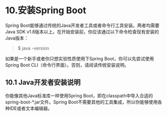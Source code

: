 # 10.安装Spring Boot

Spring Boot能够通过传统的Java开发者工具或者命令行工具安装。两者均需要Java SDK v1.8版本以上。在开始安装前，你应该通过以下命令检查现有安装的Java版本：

> $ java -version

如果是一个新手或者你只想实验性质使用下Spring Boot，你可以先尝试使用Spring Boot CLI（命令行界面）。否则，请阅读传统安装说明。

## 10.1 Java开发者安装说明

你能像其他Java标准库一样使用Spring Boot，即在classpath中导入合适的 spring-boot-\*.jar文件。Spring Boot不需要其他的工具集成，所以你能够使用各种IDE或者文本编辑器。



